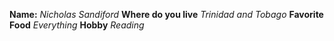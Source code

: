 **Name:** *Nicholas Sandiford*
**Where do you live** *Trinidad and Tobago*
**Favorite Food** *Everything*
**Hobby** *Reading*
